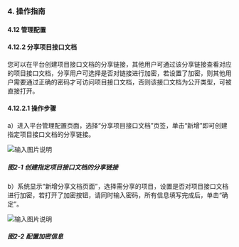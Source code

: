 ### 4. 操作指南

#### 4.12 管理配置

#### 4.12.2 分享项目接口文档

您可以在平台创建项目接口文档的分享链接，其他用户可通过该分享链接查看对应的项目接口文档，分享用户可选择是否对链接进行加密，若设置了加密，则其他用户需要通过正确的密码才可访问项目接口文档，否则该接口文档为公开类型，可被直接打开。

#### 4.12.2.1 操作步骤

a）进入平台管理配置页面，选择“分享项目接口文档”页签，单击“新增”即可创建指定项目接口文档的分享链接。

![输入图片说明](../../../../images/SoFlu%EF%BC%88%E5%90%8E%E7%AB%AF%EF%BC%89%E5%BC%80%E5%8F%91%E5%B9%B3%E5%8F%B0/1.%20%E6%9C%80%E6%96%B0%E7%89%88%E6%9C%AC%20-%20%E6%9B%B4%E6%96%B0%E6%97%A5%E6%9C%9F%20-%202022.10.08/4.%20%E6%93%8D%E4%BD%9C%E6%8C%87%E5%8D%97/12.%20%E7%AE%A1%E7%90%86%E9%85%8D%E7%BD%AE/2-1.png)

##### 图2-1 创建指定项目接口文档的分享链接

b）系统显示“新增分享文档页面”，选择需分享的项目，设置是否对项目接口文档进行加密，若打开了加密按钮，请同时输入密码，所有信息填写完成后，单击“确定”。

![输入图片说明](../../../../images/SoFlu%EF%BC%88%E5%90%8E%E7%AB%AF%EF%BC%89%E5%BC%80%E5%8F%91%E5%B9%B3%E5%8F%B0/1.%20%E6%9C%80%E6%96%B0%E7%89%88%E6%9C%AC%20-%20%E6%9B%B4%E6%96%B0%E6%97%A5%E6%9C%9F%20-%202022.10.08/4.%20%E6%93%8D%E4%BD%9C%E6%8C%87%E5%8D%97/12.%20%E7%AE%A1%E7%90%86%E9%85%8D%E7%BD%AE/2-2.png)

##### 图2-2 配置加密信息

